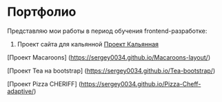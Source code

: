 # Портфолио

Представляю мои работы в период обучения frontend-разработке:

1. Проект сайта для кальянной [Проект Кальянная](https://sergey0034.github.io/Hookah-project/)

[Проект Macaroons] (https://sergey0034.github.io/Macaroons-layout/)

[Проект Tea на bootstrap] (https://sergey0034.github.io/Tea-bootstrap/)

[Проект Pizza CHERIFF] (https://sergey0034.github.io/Pizza-Cheff-adaptive/)


